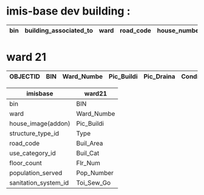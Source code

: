 # imis-base dev building :

| bin | building_associated_to | ward | road_code | house_number | house_locality | tax_code | structure_type_id | surveyed_date | floor_count | construction_year | functional_use_id | use_category_id | office_business_name | household_served | population_served | male_population | female_population | other_population | diff_abled_male_pop | diff_abled_female_pop | diff_abled_others_pop | low_income_hh | lic_id | water_source_id | watersupply_pipe_code | water_customer_id | well_presence_status | distance_from_well | swm_customer_id | toilet_status | toilet_count | household_with_private_toilet | population_with_private_toilet | sanitation_system_id | sewer_code | drain_code | desludging_vehicle_accessible | geom | verification_status | estimated_area | user_id | created_at | updated_at | deleted_at |
| --- | ---------------------- | ---- | --------- | ------------ | -------------- | -------- | ----------------- | ------------- | ----------- | ----------------- | ----------------- | --------------- | -------------------- | ---------------- | ----------------- | --------------- | ----------------- | ---------------- | ------------------- | --------------------- | --------------------- | ------------- | ------ | --------------- | --------------------- | ----------------- | -------------------- | ------------------ | --------------- | ------------- | ------------ | ----------------------------- | ------------------------------ | -------------------- | ---------- | ---------- | ----------------------------- | ---- | ------------------- | -------------- | ------- | ---------- | ---------- | ---------- |

# ward 21

| OBJECTID | BIN | Ward_Numbe | Pic_Buildi | Pic_Draina | Condition | Con_Other | Type | Type_Other | Res_Avail | Remarks_No | Res_Name | Res_Gender | Res_Mbl_No | Res_Email | Res_Own_Ot | Buil_Res | Buil_res_N | Buil_Res_G | Buil_Res_M | Buil_Res_E | Buil_Block | Buil_Area | Buil_Con_Y | Buil_Cat | Buil_Cat_O | Buil_Hold | Bui_Hol_Ot | Flr_Num | Flat_Num | Pop_Number | Toi_Num | Secu_No | Secu_Toi | Dis_Point | Toi_Sew_Go | Con_Year | Sew_Access | Sew_Acc_No | Sew_No_Oth | Emp_Contan | Desld_Mon | Desld_Date | Desld_Tec | Desld_Org | Desld_Pay | Kit_Ba_Wat | Kit_Ba_Oth | Dis_Line | Sep_Space | Water_Bill | Sewer_Bill | WASA_Bill | Shared_Bin | Rd_Wid_ft | Outlet_Con | Shape_Leng | Shape_Area | Res_Owner | Buil_Name | Buil_Road | Observatio |
| -------- | --- | ---------- | ---------- | ---------- | --------- | --------- | ---- | ---------- | --------- | ---------- | -------- | ---------- | ---------- | --------- | ---------- | -------- | ---------- | ---------- | ---------- | ---------- | ---------- | --------- | ---------- | -------- | ---------- | --------- | ---------- | ------- | -------- | ---------- | ------- | ------- | -------- | --------- | ---------- | -------- | ---------- | ---------- | ---------- | ---------- | --------- | ---------- | --------- | --------- | --------- | ---------- | ---------- | -------- | --------- | ---------- | ---------- | --------- | ---------- | --------- | ---------- | ---------- | ---------- | --------- | --------- | --------- | ---------- |

| imisbase             | ward21     |
| -------------------- | ---------- |
| bin                  | BIN        |
| ward                 | Ward_Numbe |
| house_image(addon)   | Pic_Buildi |
| structure_type_id    | Type       |
| road_code            | Buil_Area  |
| use_category_id      | Buil_Cat   |
| floor_count          | Flr_Num    |
| population_served    | Pop_Number |
| sanitation_system_id | Toi_Sew_Go |
